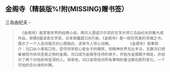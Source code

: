 ## 金阁寺（精装版%!附(MISSING)赠书签）

三岛由纪夫  -  

>      《金阁寺》是享誉世界的经典小说，两次入围诺贝尔奖的文学大师三岛由纪夫的集大成作品，获第8届读卖文学奖，日本销量超330万册。《金阁寺》是一部穷究美的灵魂之书，展示了一个人走向毁灭的心理独白，读来令人惊心动魄。       《金阁寺》故事简介：沟口从小患有口吃，受尽同学和心爱女子的嘲笑，但精神世界无比丰沃，无数次幻想着被视为世间至美之物的金阁。沟口成为金阁寺住持的弟子，开始与金阁朝夕相处，并结识了两个对他影响至深的人。渐渐地，沟口发现他对所有事物的看法都在剧烈变化，一个可怕的念头悄然升腾。
